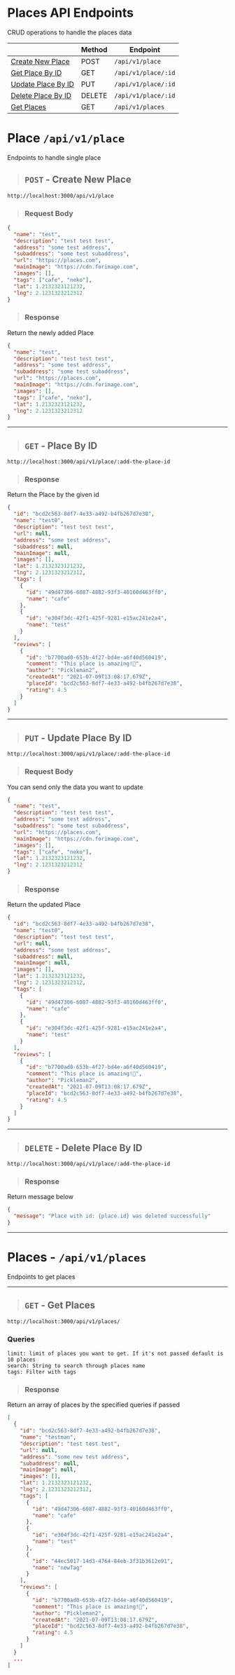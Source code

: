 # Places API Endpoints

CRUD operations to handle the places data

|       | Method | Endpoint |
| ------- | ------- | ------- |
| [Create New Place](#post---create-new-place) | POST | `/api/v1/place` |
| [Get Place By ID](#get---place-by-id) | GET | `/api/v1/place/:id` |
| [Update Place By ID](#put---update-place-by-id) | PUT | `/api/v1/place/:id` |
| [Delete Place By ID](#delete---delete-place-by-id) | DELETE | `/api/v1/place/:id` |
| [Get Places](#get---get-places) | GET | `/api/v1/places` |

# Place `/api/v1/place`

Endpoints to handle single place

> ## `POST` - Create New Place

```
http://localhost:3000/api/v1/place
```

> ### Request Body

```json
{
  "name": "test",
  "description": "test test test",
  "address": "some test address",
  "subaddress": "some test subaddress",
  "url": "https://places.com",
  "mainImage": "https://cdn.forimage.com",
  "images": [],
  "tags": ["cafe", "neko"],
  "lat": 1.2132323121232,
  "lng": 2.1231323212312
}
```

> ### Response

Return the newly added Place

```json
{
  "name": "test",
  "description": "test test test",
  "address": "some test address",
  "subaddress": "some test subaddress",
  "url": "https://places.com",
  "mainImage": "https://cdn.forimage.com",
  "images": [],
  "tags": ["cafe", "neko"],
  "lat": 1.2132323121232,
  "lng": 2.1231323212312
}
```

---

> ## `GET` - Place By ID

```
http://localhost:3000/api/v1/place/:add-the-place-id
```

> ### Response

Return the Place by the given id

```json
{
  "id": "bcd2c563-8df7-4e33-a492-b4fb267d7e38",
  "name": "test0",
  "description": "test test test",
  "url": null,
  "address": "some test address",
  "subaddress": null,
  "mainImage": null,
  "images": [],
  "lat": 1.2132323121232,
  "lng": 2.1231323212312,
  "tags": [
    {
      "id": "49d47306-6087-4882-93f3-40160d463ff0",
      "name": "cafe"
    },
    {
      "id": "e304f3dc-42f1-425f-9281-e15ac241e2a4",
      "name": "test"
    }
  ],
  "reviews": [
    {
      "id": "b7700ad0-653b-4f27-bd4e-a6f40d560419",
      "comment": "This place is amazing!💩",
      "author": "Pickleman2",
      "createdAt": "2021-07-09T13:08:17.679Z",
      "placeId": "bcd2c563-8df7-4e33-a492-b4fb267d7e38",
      "rating": 4.5
    }
  ]
}
```

---

> ## `PUT` - Update Place By ID

```
http://localhost:3000/api/v1/place/:add-the-place-id
```

> ### Request Body

You can send only the data you want to update

```json
{
  "name": "test",
  "description": "test test test",
  "address": "some test address",
  "subaddress": "some test subaddress",
  "url": "https://places.com",
  "mainImage": "https://cdn.forimage.com",
  "images": [],
  "tags": ["cafe", "neko"],
  "lat": 1.2132323121232,
  "lng": 2.1231323212312
}
```

> ### Response

Return the updated Place

```json
{
  "id": "bcd2c563-8df7-4e33-a492-b4fb267d7e38",
  "name": "test0",
  "description": "test test test",
  "url": null,
  "address": "some test address",
  "subaddress": null,
  "mainImage": null,
  "images": [],
  "lat": 1.2132323121232,
  "lng": 2.1231323212312,
  "tags": [
    {
      "id": "49d47306-6087-4882-93f3-40160d463ff0",
      "name": "cafe"
    },
    {
      "id": "e304f3dc-42f1-425f-9281-e15ac241e2a4",
      "name": "test"
    }
  ],
  "reviews": [
    {
      "id": "b7700ad0-653b-4f27-bd4e-a6f40d560419",
      "comment": "This place is amazing!💩",
      "author": "Pickleman2",
      "createdAt": "2021-07-09T13:08:17.679Z",
      "placeId": "bcd2c563-8df7-4e33-a492-b4fb267d7e38",
      "rating": 4.5
    }
  ]
}
```

---

> ## `DELETE` - Delete Place By ID

```
http://localhost:3000/api/v1/place/:add-the-place-id
```

> ### Response

Return message below

```json
{
  "message": "Place with id: {place.id} was deleted successfully"
}
```

---

# Places - `/api/v1/places`

Endpoints to get places

---

> ## `GET` - Get Places

```
http://localhost:3000/api/v1/places/
```

### Queries

```
limit: limit of places you want to get. If it's not passed default is 10 places
search: String to search through places name
tags: Filter with tags
```

> ### Response

Return an array of places by the specified queries if passed

```json
[
  {
    "id": "bcd2c563-8df7-4e33-a492-b4fb267d7e38",
    "name": "testman",
    "description": "test test test",
    "url": null,
    "address": "some new test address",
    "subaddress": null,
    "mainImage": null,
    "images": [],
    "lat": 1.2132323121232,
    "lng": 2.1231323212312,
    "tags": [
      {
        "id": "49d47306-6087-4882-93f3-40160d463ff0",
        "name": "cafe"
      },
      {
        "id": "e304f3dc-42f1-425f-9281-e15ac241e2a4",
        "name": "test"
      },
      {
        "id": "44ec5017-14d3-4764-84eb-3f31b3612e91",
        "name": "newTag"
      }
    ],
    "reviews": [
      {
        "id": "b7700ad0-653b-4f27-bd4e-a6f40d560419",
        "comment": "This place is amazing!💩",
        "author": "Pickleman2",
        "createdAt": "2021-07-09T13:08:17.679Z",
        "placeId": "bcd2c563-8df7-4e33-a492-b4fb267d7e38",
        "rating": 4.5
      }
    ]
  }
  ...
]
```
